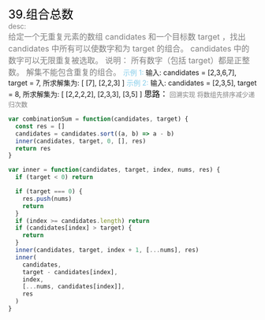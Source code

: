 <font color=black size=5>39.组合总数<br></font>
<font color=gray>desc:<br></font>
<font color=gray size=3>
给定一个无重复元素的数组 candidates 和一个目标数 target ，找出 candidates 中所有可以使数字和为 target 的组合。
candidates 中的数字可以无限重复被选取。
说明：
所有数字（包括 target）都是正整数。
解集不能包含重复的组合。
</font>
<font color=skyblue>示例 1:</font>
<font >
输入: candidates = [2,3,6,7], target = 7,
所求解集为:
[
[7],
[2,2,3]
]
</font>
<font color=skyblue>示例 2:</font>
<font background=gray>
输入: candidates = [2,3,5], target = 8,
所求解集为:
[
[2,2,2,2],
[2,3,3],
[3,5]
]
<font color=black size=3>
思路：</font><font color=gray size=2>
回溯实现 将数组先排序减少递归次数
</font>

```javascript
var combinationSum = function(candidates, target) {
  const res = []
  candidates = candidates.sort((a, b) => a - b)
  inner(candidates, target, 0, [], res)
  return res
}

var inner = function(candidates, target, index, nums, res) {
  if (target < 0) return

  if (target === 0) {
    res.push(nums)
    return
  }
  if (index >= candidates.length) return
  if (candidates[index] > target) {
    return
  }
  inner(candidates, target, index + 1, [...nums], res)
  inner(
    candidates,
    target - candidates[index],
    index,
    [...nums, candidates[index]],
    res
  )
}
```
